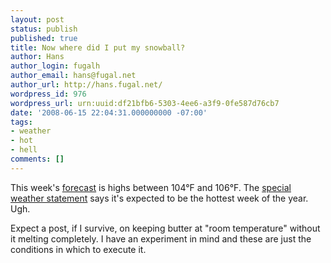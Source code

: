 ```yaml
---
layout: post
status: publish
published: true
title: Now where did I put my snowball?
author: Hans
author_login: fugalh
author_email: hans@fugal.net
author_url: http://hans.fugal.net/
wordpress_id: 976
wordpress_url: urn:uuid:df21bfb6-5303-4ee6-a3f9-0fe587d76cb7
date: '2008-06-15 22:04:31.000000000 -07:00'
tags:
- weather
- hot
- hell
comments: []
---
```

<p>This week's <a href="http://forecast.weather.gov/MapClick.php?CityName=Las+Cruces&amp;state=NM&amp;site=EPZ&amp;textField1=32.3361&amp;textField2=-106.756">forecast</a> is highs between 104°F and 106°F. The <a href="http://forecast.weather.gov/showsigwx.php?warnzone=NMZ032&amp;warncounty=NMC013&amp;firewxzone=NMZ112&amp;local_place1=Las+Cruces+NM&amp;product1=Special+Weather+Statement">special weather statement</a> says it's expected to be the hottest week of the year. Ugh.</p>

<p>Expect a post, if I survive, on keeping butter at "room temperature" without it melting completely. I have an experiment in mind and these are just the conditions in which to execute it.</p>
